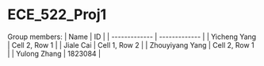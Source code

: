# ECE_522_Proj1

Group members: 
| Name      | ID      |
| ------------- | ------------- |
| Yicheng Yang | Cell 2, Row 1 |
| Jiale Cai | Cell 1, Row 2 |
| Zhouyiyang Yang | Cell 2, Row 1 |
| Yulong Zhang | 1823084 |
